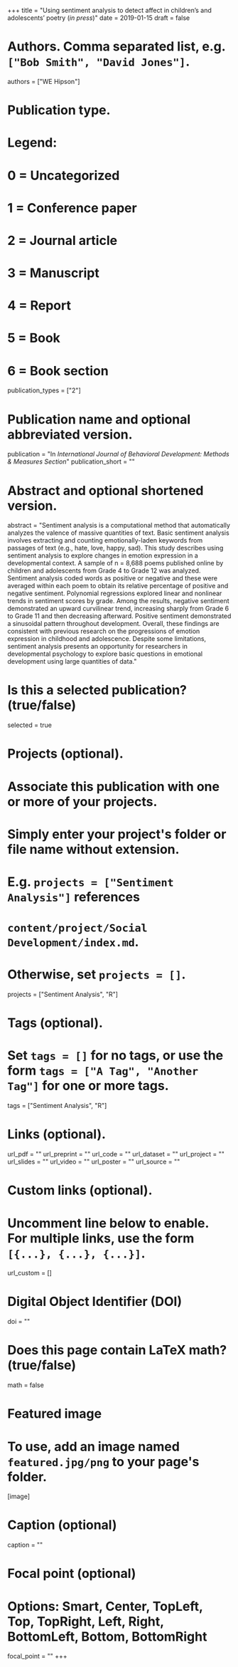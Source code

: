 +++
title = "Using sentiment analysis to detect affect in children’s and adolescents’ poetry (*in press*)"
date = 2019-01-15
draft = false

# Authors. Comma separated list, e.g. `["Bob Smith", "David Jones"]`.
authors = ["WE Hipson"]

# Publication type.
# Legend:
# 0 = Uncategorized
# 1 = Conference paper
# 2 = Journal article
# 3 = Manuscript
# 4 = Report
# 5 = Book
# 6 = Book section
publication_types = ["2"]

# Publication name and optional abbreviated version.
publication = "In *International Journal of Behavioral Development: Methods & Measures Section*"
publication_short = ""

# Abstract and optional shortened version.
abstract = "Sentiment analysis is a computational method that automatically analyzes the valence of massive quantities of text. Basic sentiment analysis involves extracting and counting emotionally-laden keywords from passages of text (e.g., hate, love, happy, sad). This study describes using sentiment analysis to explore changes in emotion expression in a developmental context. A sample of n = 8,688 poems published online by children and adolescents from Grade 4 to Grade 12 was analyzed. Sentiment analysis coded words as positive or negative and these were averaged within each poem to obtain its relative percentage of positive and negative sentiment. Polynomial regressions explored linear and nonlinear trends in sentiment scores by grade. Among the results, negative sentiment demonstrated an upward curvilinear trend, increasing sharply from Grade 6 to Grade 11 and then decreasing afterward. Positive sentiment demonstrated a sinusoidal pattern throughout development. Overall, these findings are consistent with previous research on the progressions of emotion expression in childhood and adolescence. Despite some limitations, sentiment analysis presents an opportunity for researchers in developmental psychology to explore basic questions in emotional development using large quantities of data."

# Is this a selected publication? (true/false)
selected = true

# Projects (optional).
#   Associate this publication with one or more of your projects.
#   Simply enter your project's folder or file name without extension.
#   E.g. `projects = ["Sentiment Analysis"]` references 
#   `content/project/Social Development/index.md`.
#   Otherwise, set `projects = []`.
projects = ["Sentiment Analysis", "R"]

# Tags (optional).
#   Set `tags = []` for no tags, or use the form `tags = ["A Tag", "Another Tag"]` for one or more tags.
tags = ["Sentiment Analysis", "R"]

# Links (optional).
url_pdf = ""
url_preprint = ""
url_code = ""
url_dataset = ""
url_project = ""
url_slides = ""
url_video = ""
url_poster = ""
url_source = ""

# Custom links (optional).
#   Uncomment line below to enable. For multiple links, use the form `[{...}, {...}, {...}]`.
url_custom = []

# Digital Object Identifier (DOI)
doi = ""

# Does this page contain LaTeX math? (true/false)
math = false

# Featured image
# To use, add an image named `featured.jpg/png` to your page's folder. 
[image]
  # Caption (optional)
  caption = ""

  # Focal point (optional)
  # Options: Smart, Center, TopLeft, Top, TopRight, Left, Right, BottomLeft, Bottom, BottomRight
  focal_point = ""
+++
